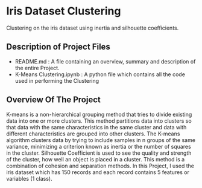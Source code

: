 # Iris Dataset Clustering
Clustering on the iris dataset using inertia and silhouette coefficients.
## Description of Project Files
- README.md : A file containing an overview, summary and description of the entire Project.
- K-Means Clustering.ipynb : A python file which contains all the code used in performing the Clustering
## Overview Of The Project
K-means is a non-hierarchical grouping method that tries to divide existing data into one or more clusters. This method partitions data into clusters so that data with the same characteristics in the same cluster and data with different characteristics are grouped into other clusters. The K-means algorithm clusters data by trying to include samples in n groups of the same variance, minimizing a criterion known as inertia or the number of squares in the cluster. Silhouette Coefficient is used to see the quality and strength of the cluster, how well an object is placed in a cluster. This method is a combination of cohesion and separation methods. In this Project, I used the iris dataset which has 150 records and each record contains 5 features or variables (1 class).
